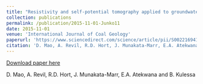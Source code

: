 ```yaml
---
title: "Resistivity and self-potential tomography applied to groundwater remediation and contaminant plumes: Sandbox and field experiments"
collection: publications
permalink: /publication/2015-11-01-Junko11
date: 2015-11-01
venue: 'International Journal of Coal Geology'
paperurl: 'https://www.sciencedirect.com/science/article/pii/S0022169415007143?via%3Dihub'
citation: 'D. Mao, A. Revil, R.D. Hort, J. Munakata-Marr, E.A. Atekwana and B. Kulessa'
---
```


<a href='https://www.sciencedirect.com/science/article/pii/S0022169415007143?via%3Dihub'>Download paper here</a>

 D. Mao, A. Revil, R.D. Hort, J. Munakata-Marr, E.A. Atekwana and B. Kulessa
